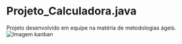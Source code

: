 # Projeto_Calculadora.java
Projeto desenvolvido em equipe na matéria de metodologias ágeis.
![Imagem kanban](https://user-images.githubusercontent.com/100500761/221560714-6439d6df-1329-4be0-bf46-f33d8dc306ff.jpeg)

